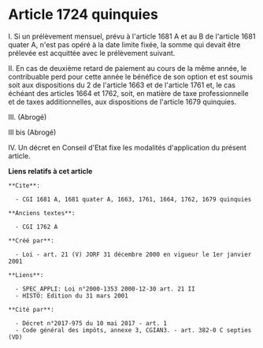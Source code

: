 # Article 1724 quinquies

I. Si un prélèvement mensuel, prévu à l'article 1681 A et au B de l'article 1681 quater A, n'est pas opéré à la date limite
fixée, la somme qui devait être prélevée est acquittée avec le prélèvement suivant.

II. En cas de deuxième retard de paiement au cours de la même année, le contribuable perd pour cette année le bénéfice de son
option et est soumis soit aux dispositions du 2 de l'article 1663 et de l'article 1761 et, le cas échéant des articles 1664
et 1762, soit, en matière de taxe professionnelle et de taxes additionnelles, aux dispositions de l'article 1679 quinquies.

III. (Abrogé)

III bis (Abrogé)

IV. Un décret en Conseil d'Etat fixe les modalités d'application du présent article.

**Liens relatifs à cet article**

	**Cite**:

	  - CGI 1681 A, 1681 quater A, 1663, 1761, 1664, 1762, 1679 quinquies

	**Anciens textes**:

	  - CGI 1762 A

	**Créé par**:

	  - Loi - art. 21 (V) JORF 31 décembre 2000 en vigueur le 1er janvier 2001

	**Liens**:

	  - SPEC_APPLI: Loi n°2000-1353 2000-12-30 art. 21 II
	  - HISTO: Edition du 31 mars 2001

	**Cité par**:

	  - Décret n°2017-975 du 10 mai 2017 - art. 1
	  - Code général des impôts, annexe 3, CGIAN3. - art. 382-0 C septies (VD)
